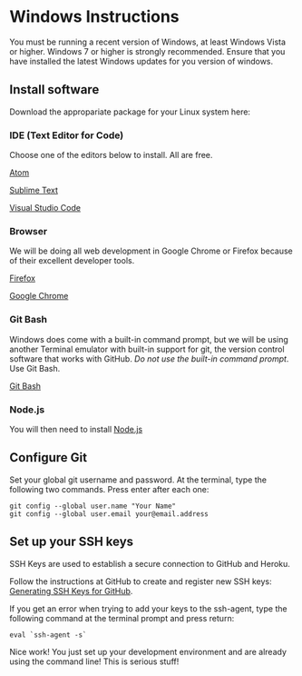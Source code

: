 # Windows Instructions


You must be running a recent version of Windows, at least Windows Vista or higher. Windows 7 or higher is strongly recommended. Ensure that you have installed the latest Windows updates for you version of windows.

## Install software

Download the appropariate package for your
Linux system here:

### IDE (Text Editor for Code)
Choose one of the editors below to install.  All are free.

[Atom](https://atom.io)

[Sublime Text](http://www.sublimetext.com/)

[Visual Studio Code](https://code.visualstudio.com/)

### Browser
We will be doing all web development in Google Chrome or Firefox because of their excellent developer tools.

[Firefox](https://www.mozilla.org/en-US/)

[Google Chrome](https://www.google.com/intl/en-US/chrome/browser/)

### Git Bash

Windows does come with a built-in command prompt, but we will be using another Terminal emulator with built-in support for git, the version control software that works with GitHub. *Do not use the built-in command prompt*. Use Git Bash.

[Git Bash](http://msysgit.github.io/)

### Node.js

You will then need to install [Node.js](http://nodejs.org/)

## Configure Git

Set your global git username and password. At the terminal, type the following two commands. Press enter after each one:

	git config --global user.name "Your Name"
	git config --global user.email your@email.address


## Set up your SSH keys

SSH Keys are used to establish a secure connection to GitHub and Heroku.

Follow the instructions at GitHub to create and register new SSH keys: [Generating SSH Keys for GitHub](https://help.github.com/articles/generating-a-new-ssh-key-and-adding-it-to-the-ssh-agent/).

If you get an error when trying to add your keys to the ssh-agent, type the following command at the terminal prompt and press return:

	eval `ssh-agent -s`

Nice work! You just set up your development environment and are already using the command line! This is serious stuff!
